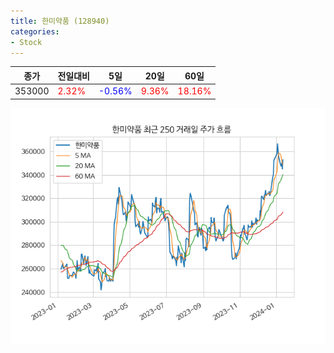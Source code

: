 ```yaml
---
title: 한미약품 (128940)
categories:
- Stock
---
```


|종가|전일대비|5일|20일|60일|
|----|--------|---|----|----|
|353000|<span style="color: red">2.32%</span>|<span style="color: blue">-0.56%</span>|<span style="color: red">9.36%</span>|<span style="color: red">18.16%</span>|

<!-- more -->

![128940](/assets/images/stock/128940.png)